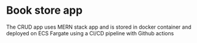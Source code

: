 <h1>Book store app</h1>

 The CRUD app uses MERN stack app and is stored in docker container and deployed on ECS
 Fargate using a CI/CD pipeline with Github actions
